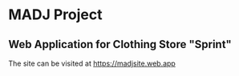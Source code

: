 # MADJ Project
## Web Application for Clothing Store "Sprint"

The site can be visited at https://madjsite.web.app
